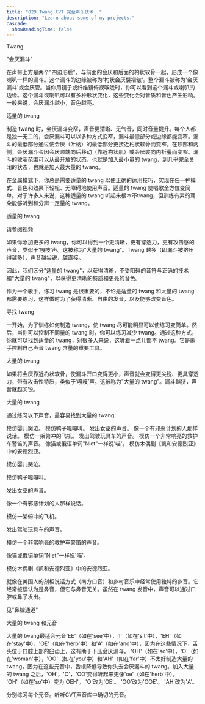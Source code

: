 ```yaml
---
title: "029 Twang CVT 完全声乐技术  "
description: "Learn about some of my projects."
cascade:
  showReadingTime: false
---
```

Twang

"会厌漏斗"

在声带上方是两个"四边形膜"。与前面的会厌和后面的杓状软骨一起，形成一个像喇叭一样的漏斗。这个漏斗的边缘被称为'杓状会厌襞褶皱‘。整个漏斗被称为'会厌漏斗'或会厌管。当你用镜子或纤维镜俯视喉咙时，你可以看到这个漏斗或喇叭的边缘。这个漏斗或喇叭可以有多种形状变化，这些变化会对音质和音色产生影响。一般来说，会厌漏斗越小，音色越亮。




适量的 twang

制造 twang 时，会厌漏斗变窄，声音更清晰、无气音，同时音量提升。每个人都是独一无二的，会厌漏斗可以以多种方式变窄，漏斗最低部分或边缘都能变窄。漏斗的最低部分通过使会厌（叶柄）的最低部分更接近杓状软骨而变窄。在顶部和两侧，会厌漏斗会因会厌顶端向后移动（靠近杓状肌）或会厌襞向内折叠而变窄。漏斗的收窄范围可以从最开放的状态，也就是加入最小量的 twang，到几乎完全关闭的状态，也就是加入最大量的 twang。

在金属模式下，你总是需要适量的 twang 以便正确的运用技巧，实现在任一种模式、音色和效果下轻松、无障碍地使用声音。适量的 twang 使唱歌全方位变简单。对于许多人来说，这种适量的 twang 听起来根本不twang，但训练有素的耳朵能够听到和分辨一定量的 twang。



适量的 twang


请参阅视频





如果你添加更多的 twang，你可以得到一个更清晰，更有穿透力，更有攻击感的声音，类似于‘嘎吱’声。这被称为"大量的 twang"。Twang 越多（即漏斗被挤压得越多），声音越尖锐，越直接。




因此，我们区分"适量的 twang"，以获得清晰，不受阻碍的音符与正确的技术和"大量的 twang"，以获得更清晰的特质和更亮的音色。

作为一个歌手，练习 twang 是很重要的，不论是适量的 twang 和大量的 twang 都需要练习，这样做时为了获得清晰、自由的发音，以及能够改变音色。

寻找 twang

一开始，为了训练如何制造 twang，使 twang 尽可能明显可以使练习变简单。然后，当你可以控制不同量的 twang 时，你可以练习减少 twang。通过这种方式，你就可以找到适量的 twang，对很多人来说，这听着一点儿都不 twang。它是歌手控制自己声音 twang 含量的重要工具。

大量的 twang

如果将会厌靠近杓状软骨，使漏斗开口变得更小，声音就会变得更尖锐、更具穿透力，带有攻击性特质，类似于‘嘎吱’声。这被称为"大量的 twang"。漏斗越挤，声音就越尖锐。



大量的 twang


通过练习以下声音，最容易找到大量的 twang:

模仿婴儿哭泣。
模仿鸭子嘎嘎叫。
发出女巫的声音。
像一个有邪恶计划的人那样说话。
模仿一架俯冲的飞机。
发出驾驶玩具车的声音。
模仿一个非常响亮的救护车警笛的声音。
像猫或俄语单词"Niet"一样说'喵'。
模仿木偶剧《凯和安德烈亚》中的安德烈亚。


模仿婴儿哭泣。


模仿鸭子嘎嘎叫。




发出女巫的声音。


像一个有邪恶计划的人那样说话。




模仿一架俯冲的飞机。


发出驾驶玩具车的声音。




模仿一个非常响亮的救护车警笛的声音。


像猫或俄语单词"Niet"一样说'喵'。




模仿木偶剧《凯和安德烈亚》中的安德烈亚。


就像在美国人的刻板说话方式（南方口音）和乡村音乐中经常使用独特的乡音。它经常被误认为是鼻音，但它与鼻音无关。虽然在 twang 发音中，声音可以通过口腔或鼻子发出。



见"鼻腔通道"


大量的 twang 和元音

大量的 twang最适合元音'EE'（如在'see'中），'I'（如在'sit'中），'EH'（如在'stay'中），'OE'（如在'herb'中）和'A'（如在'and'中），因为在这些情况下，舌头位于口腔上部的臼齿上，这有助于下压会厌漏斗。 'OH'（如在'so'中），'O'（如在'woman'中），'OO'（如在'you'中）和'AH'（如在'far'中）不太好制造大量的 twang，因为在这些元音中，舌根降低导致你失去会厌漏斗的 twang。加入大量的 twang 之后，'OH'，'O'，'OO'变得听起来更像'oe'（如在'herb'中）。 'OH'（如在'so'中）变为'OEH'。 'O'改为'OE'。 'OO'改为'OOE'。 'AH'改为'A'。

分别练习每个元音。听听CVT声音库中确切的元音。
